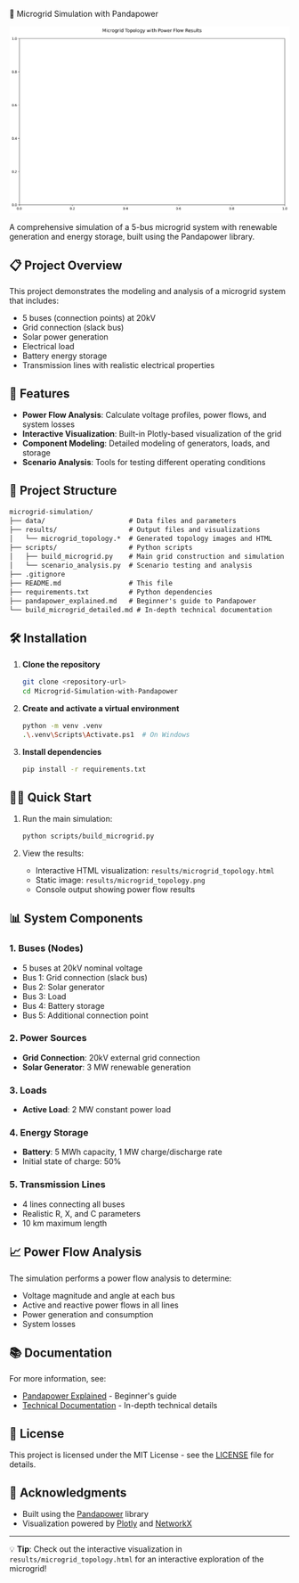 🔌 Microgrid Simulation with Pandapower

![Microgrid Visualization](results/microgrid_topology.png)

A comprehensive simulation of a 5-bus microgrid system with renewable generation and energy storage, built using the Pandapower library.

## 📋 Project Overview

This project demonstrates the modeling and analysis of a microgrid system that includes:
- 5 buses (connection points) at 20kV
- Grid connection (slack bus)
- Solar power generation
- Electrical load
- Battery energy storage
- Transmission lines with realistic electrical properties

## 🚀 Features

- **Power Flow Analysis**: Calculate voltage profiles, power flows, and system losses
- **Interactive Visualization**: Built-in Plotly-based visualization of the grid
- **Component Modeling**: Detailed modeling of generators, loads, and storage
- **Scenario Analysis**: Tools for testing different operating conditions

## 📂 Project Structure

```
microgrid-simulation/
├── data/                     # Data files and parameters
├── results/                  # Output files and visualizations
│   └── microgrid_topology.*  # Generated topology images and HTML
├── scripts/                  # Python scripts
│   ├── build_microgrid.py    # Main grid construction and simulation
│   └── scenario_analysis.py  # Scenario testing and analysis
├── .gitignore
├── README.md                 # This file
├── requirements.txt          # Python dependencies
├── pandapower_explained.md   # Beginner's guide to Pandapower
└── build_microgrid_detailed.md # In-depth technical documentation
```

## 🛠️ Installation

1. **Clone the repository**
   ```bash
   git clone <repository-url>
   cd Microgrid-Simulation-with-Pandapower
   ```

2. **Create and activate a virtual environment**
   ```bash
   python -m venv .venv
   .\.venv\Scripts\Activate.ps1  # On Windows
   ```

3. **Install dependencies**
   ```bash
   pip install -r requirements.txt
   ```

## 🏃‍♂️ Quick Start

1. Run the main simulation:
   ```bash
   python scripts/build_microgrid.py
   ```

2. View the results:
   - Interactive HTML visualization: `results/microgrid_topology.html`
   - Static image: `results/microgrid_topology.png`
   - Console output showing power flow results

## 📊 System Components

### 1. Buses (Nodes)
- 5 buses at 20kV nominal voltage
- Bus 1: Grid connection (slack bus)
- Bus 2: Solar generator
- Bus 3: Load
- Bus 4: Battery storage
- Bus 5: Additional connection point

### 2. Power Sources
- **Grid Connection**: 20kV external grid connection
- **Solar Generator**: 3 MW renewable generation

### 3. Loads
- **Active Load**: 2 MW constant power load

### 4. Energy Storage
- **Battery**: 5 MWh capacity, 1 MW charge/discharge rate
- Initial state of charge: 50%

### 5. Transmission Lines
- 4 lines connecting all buses
- Realistic R, X, and C parameters
- 10 km maximum length

## 📈 Power Flow Analysis

The simulation performs a power flow analysis to determine:
- Voltage magnitude and angle at each bus
- Active and reactive power flows in all lines
- Power generation and consumption
- System losses

## 📚 Documentation

For more information, see:
- [Pandapower Explained](pandapower_explained.md) - Beginner's guide
- [Technical Documentation](build_microgrid_detailed.md) - In-depth technical details

## 📝 License

This project is licensed under the MIT License - see the [LICENSE](LICENSE) file for details.

## 🙏 Acknowledgments

- Built using the [Pandapower](https://www.pandapower.org/) library
- Visualization powered by [Plotly](https://plotly.com/) and [NetworkX](https://networkx.org/)

---

💡 **Tip**: Check out the interactive visualization in `results/microgrid_topology.html` for an interactive exploration of the microgrid!
